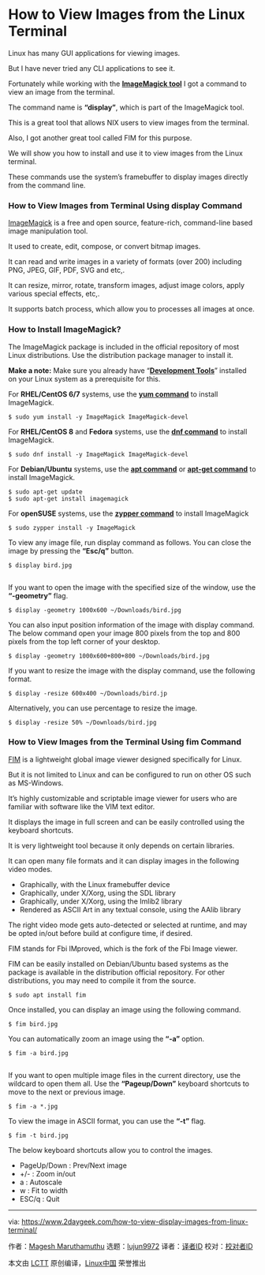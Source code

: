 [#]: collector: (lujun9972)
[#]: translator: (geekpi)
[#]: reviewer: ( )
[#]: publisher: ( )
[#]: url: ( )
[#]: subject: (How to View Images from the Linux Terminal)
[#]: via: (https://www.2daygeek.com/how-to-view-display-images-from-linux-terminal/)
[#]: author: (Magesh Maruthamuthu https://www.2daygeek.com/author/magesh/)

How to View Images from the Linux Terminal
======

Linux has many GUI applications for viewing images.

But I have never tried any CLI applications to see it.

Fortunately while working with the **[ImageMagick tool][1]** I got a command to view an image from the terminal.

The command name is **“display”**, which is part of the ImageMagick tool.

This is a great tool that allows NIX users to view images from the terminal.

Also, I got another great tool called FIM for this purpose.

We will show you how to install and use it to view images from the Linux terminal.

These commands use the system’s framebuffer to display images directly from the command line.

### How to View Images from Terminal Using display Command

[ImageMagick][2] is a free and open source, feature-rich, command-line based image manipulation tool.

It used to create, edit, compose, or convert bitmap images.

It can read and write images in a variety of formats (over 200) including PNG, JPEG, GIF, PDF, SVG and etc,.

It can resize, mirror, rotate, transform images, adjust image colors, apply various special effects, etc,.

It supports batch process, which allow you to processes all images at once.

### How to Install ImageMagick?

The ImageMagick package is included in the official repository of most Linux distributions. Use the distribution package manager to install it.

**Make a note:** Make sure you already have “**[Development Tools][3]**” installed on your Linux system as a prerequisite for this.

For **RHEL/CentOS 6/7** systems, use the **[yum command][4]** to install ImageMagick.

```
$ sudo yum install -y ImageMagick ImageMagick-devel
```

For **RHEL/CentOS 8** and **Fedora** systems, use the **[dnf command][5]** to install ImageMagick.

```
$ sudo dnf install -y ImageMagick ImageMagick-devel
```

For **Debian/Ubuntu** systems, use the **[apt command][6]** or **[apt-get command][7]** to install ImageMagick.

```
$ sudo apt-get update
$ sudo apt-get install imagemagick
```

For **openSUSE** systems, use the **[zypper command][8]** to install ImageMagick

```
$ sudo zypper install -y ImageMagick
```

To view any image file, run display command as follows. You can close the image by pressing the **“Esc/q”** button.

```
$ display bird.jpg
```

![][9]

If you want to open the image with the specified size of the window, use the **“-geometry”** flag.

```
$ display -geometry 1000x600 ~/Downloads/bird.jpg
```

You can also input position information of the image with display command. The below command open your image 800 pixels from the top and 800 pixels from the top left corner of your desktop.

```
$ display -geometry 1000x600+800+800 ~/Downloads/bird.jpg
```

If you want to resize the image with the display command, use the following format.

```
$ display -resize 600x400 ~/Downloads/bird.jp
```

Alternatively, you can use percentage to resize the image.

```
$ display -resize 50% ~/Downloads/bird.jpg
```

### How to View Images from the Terminal Using fim Command

[FIM][10] is a lightweight global image viewer designed specifically for Linux.

But it is not limited to Linux and can be configured to run on other OS such as MS-Windows.

It’s highly customizable and scriptable image viewer for users who are familiar with software like the VIM text editor.

It displays the image in full screen and can be easily controlled using the keyboard shortcuts.

It is very lightweight tool because it only depends on certain libraries.

It can open many file formats and it can display images in the following video modes.

  * Graphically, with the Linux framebuffer device
  * Graphically, under X/Xorg, using the SDL library
  * Graphically, under X/Xorg, using the Imlib2 library
  * Rendered as ASCII Art in any textual console, using the AAlib library



The right video mode gets auto-detected or selected at runtime, and may be opted in/out before build at configure time, if desired.

FIM stands for Fbi IMproved, which is the fork of the Fbi Image viewer.

FIM can be easily installed on Debian/Ubuntu based systems as the package is available in the distribution official repository. For other distributions, you may need to compile it from the source.

```
$ sudo apt install fim
```

Once installed, you can display an image using the following command.

```
$ fim bird.jpg
```

You can automatically zoom an image using the **“-a”** option.

```
$ fim -a bird.jpg
```

![][9]

If you want to open multiple image files in the current directory, use the wildcard to open them all. Use the **“Pageup/Down”** keyboard shortcuts to move to the next or previous image.

```
$ fim -a *.jpg
```

To view the image in ASCII format, you can use the **“-t”** flag.

```
$ fim -t bird.jpg
```

The below keyboard shortcuts allow you to control the images.

  * PageUp/Down : Prev/Next image
  * +/- : Zoom in/out
  * a : Autoscale
  * w : Fit to width
  * ESC/q : Quit



--------------------------------------------------------------------------------

via: https://www.2daygeek.com/how-to-view-display-images-from-linux-terminal/

作者：[Magesh Maruthamuthu][a]
选题：[lujun9972][b]
译者：[译者ID](https://github.com/译者ID)
校对：[校对者ID](https://github.com/校对者ID)

本文由 [LCTT](https://github.com/LCTT/TranslateProject) 原创编译，[Linux中国](https://linux.cn/) 荣誉推出

[a]: https://www.2daygeek.com/author/magesh/
[b]: https://github.com/lujun9972
[1]: https://www.2daygeek.com/resize-convert-images-from-linux-command-line/
[2]: https://imagemagick.org/
[3]: https://www.2daygeek.com/install-development-tools-on-ubuntu-debian-arch-linux-mint-fedora-centos-rhel-opensuse/
[4]: https://www.2daygeek.com/linux-yum-command-examples-manage-packages-rhel-centos-systems/
[5]: https://www.2daygeek.com/linux-dnf-command-examples-manage-packages-fedora-centos-rhel-systems/
[6]: https://www.2daygeek.com/apt-command-examples-manage-packages-debian-ubuntu-systems/
[7]: https://www.2daygeek.com/apt-get-apt-cache-command-examples-manage-packages-debian-ubuntu-systems/
[8]: https://www.2daygeek.com/zypper-command-examples-manage-packages-opensuse-system/
[9]: data:image/gif;base64,R0lGODlhAQABAIAAAAAAAP///yH5BAEAAAAALAAAAAABAAEAAAIBRAA7
[10]: https://www.nongnu.org/fbi-improved/#docs
